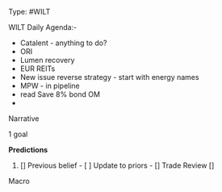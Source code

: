Type: #WILT 

WILT
Daily Agenda:-
- Catalent - anything to do?
- ORI
- Lumen recovery 
- EUR REITs
- New issue reverse strategy - start with energy names
- MPW  - in pipeline
- read Save 8% bond OM
- 





Narrative

1 goal


**Predictions**

1) []
Previous belief - 
[ ]
Update to priors - 
[]
Trade Review
[]





Macro
